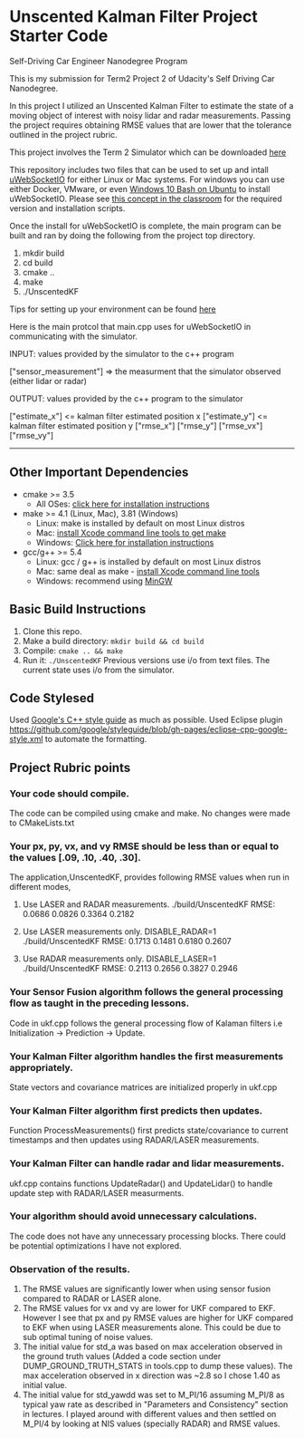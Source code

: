 # Unscented Kalman Filter Project Starter Code
Self-Driving Car Engineer Nanodegree Program

This is my submission for Term2 Project 2 of Udacity's Self Driving Car Nanodegree.

In this project I utilized an Unscented Kalman Filter to estimate the state of a moving object of interest with noisy lidar and radar measurements. Passing the project requires obtaining RMSE values that are lower that the tolerance outlined in the project rubric. 

This project involves the Term 2 Simulator which can be downloaded [here](https://github.com/udacity/self-driving-car-sim/releases)

This repository includes two files that can be used to set up and intall [uWebSocketIO](https://github.com/uWebSockets/uWebSockets) for either Linux or Mac systems. For windows you can use either Docker, VMware, or even [Windows 10 Bash on Ubuntu](https://www.howtogeek.com/249966/how-to-install-and-use-the-linux-bash-shell-on-windows-10/) to install uWebSocketIO. Please see [this concept in the classroom](https://classroom.udacity.com/nanodegrees/nd013/parts/40f38239-66b6-46ec-ae68-03afd8a601c8/modules/0949fca6-b379-42af-a919-ee50aa304e6a/lessons/f758c44c-5e40-4e01-93b5-1a82aa4e044f/concepts/16cf4a78-4fc7-49e1-8621-3450ca938b77) for the required version and installation scripts.

Once the install for uWebSocketIO is complete, the main program can be built and ran by doing the following from the project top directory.

1. mkdir build
2. cd build
3. cmake ..
4. make
5. ./UnscentedKF

Tips for setting up your environment can be found [here](https://classroom.udacity.com/nanodegrees/nd013/parts/40f38239-66b6-46ec-ae68-03afd8a601c8/modules/0949fca6-b379-42af-a919-ee50aa304e6a/lessons/f758c44c-5e40-4e01-93b5-1a82aa4e044f/concepts/23d376c7-0195-4276-bdf0-e02f1f3c665d)

Here is the main protcol that main.cpp uses for uWebSocketIO in communicating with the simulator.

INPUT: values provided by the simulator to the c++ program

["sensor_measurement"] => the measurment that the simulator observed (either lidar or radar)


OUTPUT: values provided by the c++ program to the simulator

["estimate_x"] <= kalman filter estimated position x
["estimate_y"] <= kalman filter estimated position y
["rmse_x"]
["rmse_y"]
["rmse_vx"]
["rmse_vy"]

---

## Other Important Dependencies
* cmake >= 3.5
  * All OSes: [click here for installation instructions](https://cmake.org/install/)
* make >= 4.1 (Linux, Mac), 3.81 (Windows)
  * Linux: make is installed by default on most Linux distros
  * Mac: [install Xcode command line tools to get make](https://developer.apple.com/xcode/features/)
  * Windows: [Click here for installation instructions](http://gnuwin32.sourceforge.net/packages/make.htm)
* gcc/g++ >= 5.4
  * Linux: gcc / g++ is installed by default on most Linux distros
  * Mac: same deal as make - [install Xcode command line tools](https://developer.apple.com/xcode/features/)
  * Windows: recommend using [MinGW](http://www.mingw.org/)

## Basic Build Instructions

1. Clone this repo.
2. Make a build directory: `mkdir build && cd build`
3. Compile: `cmake .. && make`
4. Run it: `./UnscentedKF` Previous versions use i/o from text files.  The current state uses i/o
from the simulator.

## Code Stylesed 

Used [Google's C++ style guide](https://google.github.io/styleguide/cppguide.html) as much as possible.
Used Eclipse plugin https://github.com/google/styleguide/blob/gh-pages/eclipse-cpp-google-style.xml to automate the formatting.

## Project Rubric points

### Your code should compile.
The code can be compiled using cmake and make. No changes were made to CMakeLists.txt

### Your px, py, vx, and vy RMSE should be less than or equal to the values [.09, .10, .40, .30]. 
The application,UnscentedKF, provides following RMSE values when run in different modes,

1. Use LASER and RADAR measurements.
./build/UnscentedKF
RMSE: 0.0686 0.0826 0.3364 0.2182

2. Use LASER measurements only.
DISABLE_RADAR=1 ./build/UnscentedKF
RMSE: 0.1713 0.1481 0.6180 0.2607
 
3. Use RADAR measurements only.
DISABLE_LASER=1 ./build/UnscentedKF
RMSE: 0.2113 0.2656 0.3827 0.2946

### Your Sensor Fusion algorithm follows the general processing flow as taught in the preceding lessons.
Code in ukf.cpp follows the general processing flow of Kalaman filters i.e Initialization -> Prediction ->  Update.

### Your Kalman Filter algorithm handles the first measurements appropriately.
State vectors and covariance matrices are initialized properly in ukf.cpp

### Your Kalman Filter algorithm first predicts then updates.
Function ProcessMeasurements() first predicts state/covariance to current timestamps and then updates using RADAR/LASER measurements.

### Your Kalman Filter can handle radar and lidar measurements.
ukf.cpp contains functions UpdateRadar() and UpdateLidar() to handle update step with RADAR/LASER measurments.

### Your algorithm should avoid unnecessary calculations.
The code does not have any unnecessary processing blocks. There could be potential optimizations I have not explored.

### Observation of the results.
1. The RMSE values are significantly lower when using sensor fusion compared to RADAR or LASER alone.
2. The RMSE values for vx and vy are lower for UKF compared to EKF. However I see that px and py RMSE values are higher for UKF compared to EKF when using LASER measurements alone. This could be due to sub optimal tuning of noise values.
3. The initial value for std_a was based on max acceleration observed in the ground truth values (Added a code section under DUMP_GROUND_TRUTH_STATS in tools.cpp to dump these values). The max acceleration observed in x direction was ~2.8 so I chose 1.40 as initial value.
4. The initial value for std_yawdd was set to M_PI/16 assuming M_PI/8 as typical yaw rate as described in "Parameters and Consistency" section in lectures. I played around with different values and then settled on M_PI/4 by looking at NIS values (specially RADAR) and RMSE values.
